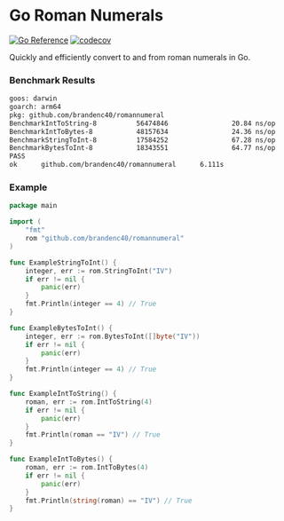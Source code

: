 # Go Roman Numerals

[![Go Reference](https://pkg.go.dev/badge/github.com/brandenc40/romannumeral.svg)](https://pkg.go.dev/github.com/brandenc40/romannumeral)
[![codecov](https://codecov.io/gh/brandenc40/romannumeral/branch/master/graph/badge.svg?token=AS7IBSTE36)](https://codecov.io/gh/brandenc40/romannumeral)
    
Quickly and efficiently convert to and from roman numerals in Go.

### Benchmark Results

```sh
goos: darwin
goarch: arm64
pkg: github.com/brandenc40/romannumeral
BenchmarkIntToString-8          56474846                20.84 ns/op            0 B/op          0 allocs/op
BenchmarkIntToBytes-8           48157634                24.36 ns/op            0 B/op          0 allocs/op
BenchmarkStringToInt-8          17584252                67.28 ns/op            0 B/op          0 allocs/op
BenchmarkBytesToInt-8           18343551                64.77 ns/op            0 B/op          0 allocs/op
PASS
ok      github.com/brandenc40/romannumeral      6.111s
```

### Example

```go
package main

import (
	"fmt"
	rom "github.com/brandenc40/romannumeral"
)

func ExampleStringToInt() {
	integer, err := rom.StringToInt("IV")
	if err != nil {
		panic(err)
	}
	fmt.Println(integer == 4) // True
}

func ExampleBytesToInt() {
	integer, err := rom.BytesToInt([]byte("IV"))
	if err != nil {
		panic(err)
	}
	fmt.Println(integer == 4) // True
}

func ExampleIntToString() {
	roman, err := rom.IntToString(4)
	if err != nil {
		panic(err)
	}
	fmt.Println(roman == "IV") // True
}

func ExampleIntToBytes() {
	roman, err := rom.IntToBytes(4)
	if err != nil {
		panic(err)
	}
	fmt.Println(string(roman) == "IV") // True
}
```
